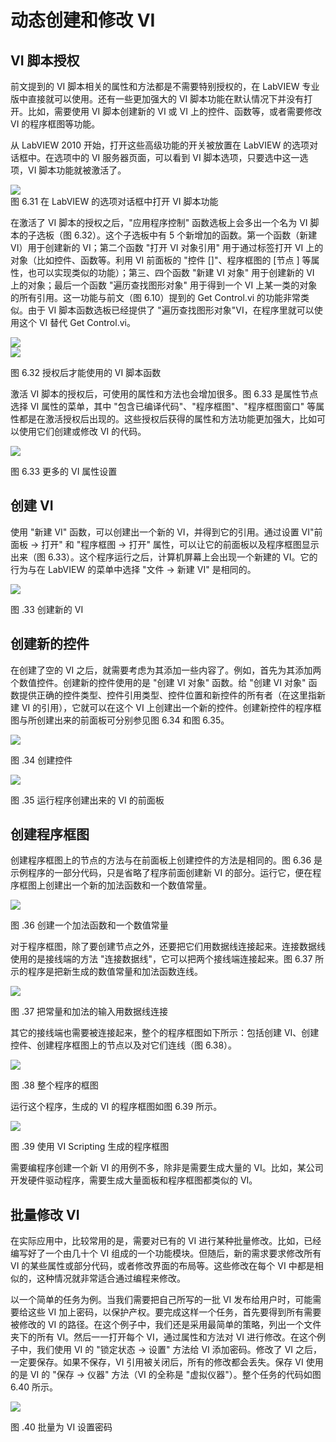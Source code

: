 # 动态创建和修改 VI

## VI 脚本授权

前文提到的 VI 脚本相关的属性和方法都是不需要特别授权的，在 LabVIEW 专业版中直接就可以使用。还有一些更加强大的 VI 脚本功能在默认情况下并没有打开。比如，需要使用 VI 脚本创建新的 VI 或 VI 上的控件、函数等，或者需要修改 VI 的程序框图等功能。

从 LabVIEW
2010 开始，打开这些高级功能的开关被放置在 LabVIEW 的选项对话框中。在选项中的 VI 服务器页面，可以看到 VI 脚本选项，只要选中这一选项，VI 脚本功能就被激活了。

![](images/image429.png)\
图 6.31 在 LabVIEW 的选项对话框中打开 VI 脚本功能

在激活了 VI 脚本的授权之后，"应用程序控制" 函数选板上会多出一个名为 VI 脚本的子选板（图
6.32）。这个子选板中有 5 个新增加的函数。第一个函数（新建 VI）用于创建新的 VI；第二个函数 "打开 VI 对象引用" 用于通过标签打开 VI 上的对象（比如控件、函数等。利用 VI 前面板的 "控件 \[\]"、程序框图的 \[节点 \] 等属性，也可以实现类似的功能）；第三、四个函数 "新建 VI 对象" 用于创建新的 VI 上的对象；最后一个函数 "遍历查找图形对象" 用于得到一个 VI 上某一类的对象的所有引用。这一功能与前文（图 6.10）提到的 Get
Control.vi 的功能非常类似。由于 VI 脚本函数选板已经提供了 "遍历查找图形对象"VI，在程序里就可以使用这个 VI 替代 Get
Control.vi。

![](images/image430.png)\
![](images/image431.png)

图 6.32 授权后才能使用的 VI 脚本函数

激活 VI 脚本的授权后，可使用的属性和方法也会增加很多。图
6.33 是属性节点选择 VI 属性的菜单，其中 "包含已编译代码"、"程序框图"、"程序框图窗口" 等属性都是在激活授权后出现的。这些授权后获得的属性和方法功能更加强大，比如可以使用它们创建或修改 VI 的代码。

![](images/image432.png)

图 6.33 更多的 VI 属性设置

## 创建 VI

使用 "新建 VI" 函数，可以创建出一个新的 VI，并得到它的引用。通过设置 VI"前面板 -\> 打开" 和 "程序框图 -\> 打开" 属性，可以让它的前面板以及程序框图显示出来（图
6.33）。这个程序运行之后，计算机屏幕上会出现一个新建的 VI。它的行为与在 LabVIEW 的菜单中选择 "文件 -\> 新建 VI" 是相同的。

![](images/image433.png)

图 .33 创建新的 VI

## 创建新的控件

在创建了空的 VI 之后，就需要考虑为其添加一些内容了。例如，首先为其添加两个数值控件。创建新的控件使用的是 "创建 VI 对象" 函数。给 "创建 VI 对象" 函数提供正确的控件类型、控件引用类型、控件位置和新控件的所有者（在这里指新建 VI 的引用），它就可以在这个 VI 上创建出一个新的控件。创建新控件的程序框图与所创建出来的前面板可分别参见图
6.34 和图 6.35。

![](images/image434.png)

图 .34 创建控件

![](images/image435.png)

图 .35 运行程序创建出来的 VI 的前面板

## 创建程序框图

创建程序框图上的节点的方法与在前面板上创建控件的方法是相同的。图
6.36 是示例程序的一部分代码，只是省略了程序前面创建新 VI 的部分。运行它，便在程序框图上创建出一个新的加法函数和一个数值常量。

![](images/image436.png)

图 .36 创建一个加法函数和一个数值常量

对于程序框图，除了要创建节点之外，还要把它们用数据线连接起来。连接数据线使用的是接线端的方法 "连接数据线"，它可以把两个接线端连接起来。图
6.37 所示的程序是把新生成的数值常量和加法函数连线。

![](images/image437.png)

图 .37 把常量和加法的输入用数据线连接

其它的接线端也需要被连接起来，整个的程序框图如下所示：包括创建 VI、创建控件、创建程序框图上的节点以及对它们连线（图
6.38）。

![](images/image438.png)

图 .38 整个程序的框图

运行这个程序，生成的 VI 的程序框图如图 6.39 所示。

![](images/image439.png)

图 .39 使用 VI Scripting 生成的程序框图

需要编程序创建一个新 VI 的用例不多，除非是需要生成大量的 VI。比如，某公司开发硬件驱动程序，需要生成大量面板和程序框图都类似的 VI。

## 批量修改 VI

在实际应用中，比较常用的是，需要对已有的 VI 进行某种批量修改。比如，已经编写好了一个由几十个 VI 组成的一个功能模块。但随后，新的需求要求修改所有 VI 的某些属性或部分代码，或者修改界面的布局等。这些修改在每个 VI 中都是相似的，这种情况就非常适合通过编程来修改。

以一个简单的任务为例。当我们需要把自己所写的一批 VI 发布给用户时，可能需要给这些 VI 加上密码，以保护产权。要完成这样一个任务，首先要得到所有需要被修改的 VI 的路径。在这个例子中，我们还是采用最简单的策略，列出一个文件夹下的所有 VI。然后一一打开每个 VI，通过属性和方法对 VI 进行修改。在这个例子中，我们使用 VI 的 "锁定状态 -\> 设置" 方法给 VI 添加密码。修改了 VI 之后，一定要保存。如果不保存，VI 引用被关闭后，所有的修改都会丢失。保存 VI 使用的是 VI 的 "保存 -\> 仪器" 方法（VI 的全称是 "虚拟仪器"）。整个任务的代码如图
6.40 所示。

![](images/image440.png)

图 .40 批量为 VI 设置密码